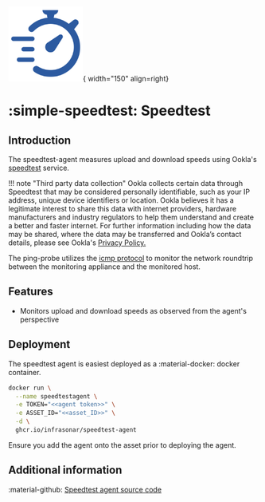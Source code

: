 ![Ping](../../images/agent_speedtest.png){ width="150" align=right}

# :simple-speedtest: Speedtest

## Introduction

The speedtest-agent measures upload and download speeds using Ookla's [speedtest](https://single.speedtest.net/) service.

!!! note "Third party data collection"
    Ookla collects certain data through Speedtest that may be considered personally identifiable, such as your IP address, unique device identifiers or location. Ookla believes it has a legitimate interest to share this data with internet providers, hardware manufacturers and industry regulators to help them understand and create a better and faster internet. For further information including how the data may be shared, where the data may be transferred and Ookla’s contact details, please see Ookla's [Privacy Policy.](https://single.speedtest.net/about/privacy)

The ping-probe utilizes the [icmp protocol](https://en.wikipedia.org/wiki/Ping_(networking_utility)) to monitor the network roundtrip between the monitoring appliance and the monitored host.

## Features

* Monitors upload and download speeds as observed from the agent's perspective

## Deployment

The speedtest agent is easiest deployed as a :material-docker: docker container.

```bash
docker run \
  --name speedtestagent \
  -e TOKEN="<<agent token>>" \
  -e ASSET_ID="<<asset_ID>>" \
  -d \
  ghcr.io/infrasonar/speedtest-agent
```

Ensure you add the agent onto the asset prior to deploying the agent.

## Additional information

:material-github: [Speedtest agent source code](https://github.com/infrasonar/speedtest-agent)
